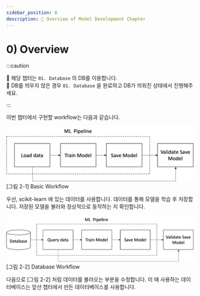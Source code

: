 ```yaml
---
sidebar_position: 0
description: 📌 Overview of Model Development Chapter
---
```


# 0) Overview

:::caution

📌  해당 챕터는 `01. Database` 의 DB를 이용합니다.  
📌  DB를 띄우지 않은 경우 `01. Database` 을 완료하고 DB가 띄워진 상태에서 진행해주세요.

:::

이번 챕터에서 구현할 workflow는 다음과 같습니다.

<div style={{textAlign: 'center'}}>

![basic workflow](./img/model-development-1.png)
[그림 2-1] Basic Workflow
</div>

우선, scikit-learn 에 있는 데이터를 사용합니다. 데이터를 통해 모델을 학습 후 저장합니다. 저장된 모델을 불러와 정상적으로 동작하는 지 확인합니다.

<div style={{textAlign: 'center'}}>

![database workflow](./img/model-development-2.png)
[그림 2-2] Database Workflow
</div>

다음으로 [그림 2-2] 처럼 데이터를 불러오는 부분을 수정합니다. 이 때 사용하는 데이터베이스는 앞선 챕터에서 만든 데이터베이스를 사용합니다.
